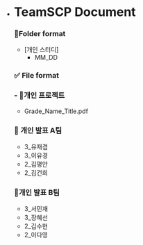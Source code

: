 - # TeamSCP Document


  ### 📁Folder format

  - [개인 스터디]
      - MM_DD
  ### ✅ File format

  ### - 📕개인 프로젝트
   - Grade_Name_Title.pdf 

  ### 📕 개인 발표 A팀
  - 3_유재겸
  - 3_이유경
  - 2_김평안
  - 2_김건희
 
  ### 📙개인 발표 B팀
  - 3_서민재
  - 3_장혜선
  - 2_김수현
  - 2_이다영
